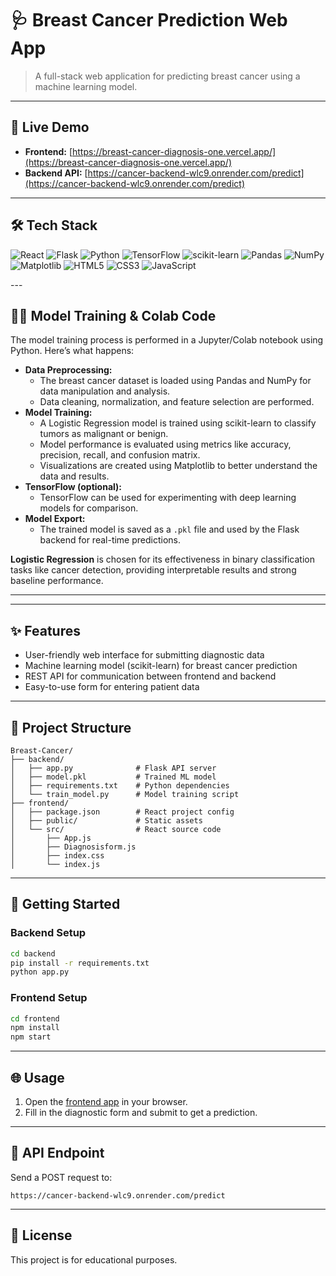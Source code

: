 

# 🩺 Breast Cancer Prediction Web App

>A full-stack web application for predicting breast cancer using a machine learning model.

---

## 🚀 Live Demo

- **Frontend:** [https://breast-cancer-diagnosis-one.vercel.app/](https://breast-cancer-diagnosis-one.vercel.app/)
- **Backend API:** [https://cancer-backend-wlc9.onrender.com/predict](https://cancer-backend-wlc9.onrender.com/predict)

---

## 🛠️ Tech Stack

<p align="left">
  <img src="https://img.shields.io/badge/React-20232A?style=for-the-badge&logo=react&logoColor=61DAFB" alt="React"/>
  <img src="https://img.shields.io/badge/Flask-000000?style=for-the-badge&logo=flask&logoColor=white" alt="Flask"/>
  <img src="https://img.shields.io/badge/Python-3776AB?style=for-the-badge&logo=python&logoColor=white" alt="Python"/>
  <img src="https://img.shields.io/badge/TensorFlow-FF6F00?style=for-the-badge&logo=tensorflow&logoColor=white" alt="TensorFlow"/>
  <img src="https://img.shields.io/badge/scikit--learn-F7931E?style=for-the-badge&logo=scikit-learn&logoColor=white" alt="scikit-learn"/>
  <img src="https://img.shields.io/badge/Pandas-150458?style=for-the-badge&logo=pandas&logoColor=white" alt="Pandas"/>
  <img src="https://img.shields.io/badge/NumPy-013243?style=for-the-badge&logo=numpy&logoColor=white" alt="NumPy"/>
  <img src="https://img.shields.io/badge/Matplotlib-11557C?style=for-the-badge&logo=matplotlib&logoColor=white" alt="Matplotlib"/>
  <img src="https://img.shields.io/badge/HTML5-E34F26?style=for-the-badge&logo=html5&logoColor=white" alt="HTML5"/>
  <img src="https://img.shields.io/badge/CSS3-1572B6?style=for-the-badge&logo=css3&logoColor=white" alt="CSS3"/>
  <img src="https://img.shields.io/badge/JavaScript-F7DF1E?style=for-the-badge&logo=javascript&logoColor=black" alt="JavaScript"/>
</p>
---

## 🧑‍💻 Model Training & Colab Code

The model training process is performed in a Jupyter/Colab notebook using Python. Here’s what happens:

- **Data Preprocessing:**
  - The breast cancer dataset is loaded using Pandas and NumPy for data manipulation and analysis.
  - Data cleaning, normalization, and feature selection are performed.
- **Model Training:**
  - A Logistic Regression model is trained using scikit-learn to classify tumors as malignant or benign.
  - Model performance is evaluated using metrics like accuracy, precision, recall, and confusion matrix.
  - Visualizations are created using Matplotlib to better understand the data and results.
- **TensorFlow (optional):**
  - TensorFlow can be used for experimenting with deep learning models for comparison.
- **Model Export:**
  - The trained model is saved as a `.pkl` file and used by the Flask backend for real-time predictions.

**Logistic Regression** is chosen for its effectiveness in binary classification tasks like cancer detection, providing interpretable results and strong baseline performance.

---

---

## ✨ Features

- User-friendly web interface for submitting diagnostic data
- Machine learning model (scikit-learn) for breast cancer prediction
- REST API for communication between frontend and backend
- Easy-to-use form for entering patient data

---

## 📁 Project Structure

```text
Breast-Cancer/
├── backend/
│   ├── app.py              # Flask API server
│   ├── model.pkl           # Trained ML model
│   ├── requirements.txt    # Python dependencies
│   └── train_model.py      # Model training script
├── frontend/
│   ├── package.json        # React project config
│   ├── public/             # Static assets
│   └── src/                # React source code
│       ├── App.js
│       ├── Diagnosisform.js
│       ├── index.css
│       └── index.js
```

---

## 🏁 Getting Started

### Backend Setup
```sh
cd backend
pip install -r requirements.txt
python app.py
```

### Frontend Setup
```sh
cd frontend
npm install
npm start
```

---

## 🌐 Usage

1. Open the [frontend app](https://breast-cancer-diagnosis-one.vercel.app/) in your browser.
2. Fill in the diagnostic form and submit to get a prediction.

---

## 📡 API Endpoint

Send a POST request to:

```
https://cancer-backend-wlc9.onrender.com/predict
```

---

## 📜 License

This project is for educational purposes.

